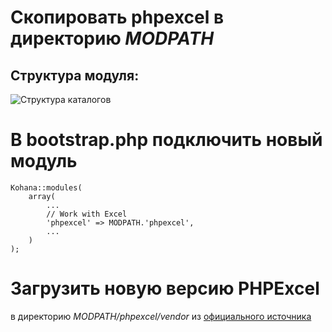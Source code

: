 # Скопировать phpexcel в директорию *MODPATH*

## Структура модуля:

![Структура каталогов](structure.jpg)

# В bootstrap.php подключить новый модуль
~~~
Kohana::modules(
    array(
        ...
        // Work with Excel
        'phpexcel' => MODPATH.'phpexcel',
        ...
    )
);
~~~

# Загрузить новую версию PHPExcel
в директорию *MODPATH/phpexcel/vendor* из [официального источника](http://phpexcel.codeplex.com/ "PHPExcel Codeplex")
